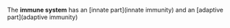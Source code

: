 The **immune system** has an [innate part](innate immunity) and an [adaptive part](adaptive immunity)